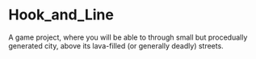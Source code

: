 # Hook_and_Line
A game project, where you will be able to through small but procedually generated city, above its lava-filled (or generally deadly) streets.
